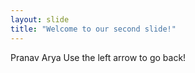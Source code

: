 ```yaml
---
layout: slide
title: "Welcome to our second slide!"
---
```

Pranav Arya
Use the left arrow to go back!
